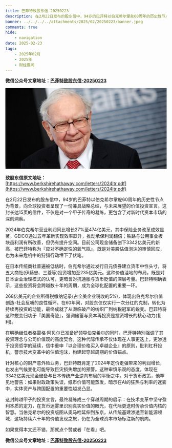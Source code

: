 ```yaml
---
title: 巴菲特致股东信-20250223
description: 在2月22日发布的股东信中，94岁的巴菲特以伯克希尔掌舵60周年的历史性节点为背景，向全球投资者呈现了一份兼具战略总结，与未来展望的价值投资宣言。这封长达15页的信件，不仅是对一个甲子传奇的凝练，更包含了对新时代资本市场的深刻洞察。
banner: ../../../../attachments/2025/02/20250223/banner.jpeg
comments: true
hide:
    - navigation
date: 2025-02-23
tags:
    - 2025年02月
    - 2025年
    - 财经要闻
---
```


__微信公众号文章地址：[巴菲特致股东信-20250223](https://mp.weixin.qq.com/s/SHN_vlgltHEFglo4cle3HQ)__

![巴菲特致股东信](../../../attachments/2025/02/20250223/1.jpeg)

**致股东信原文地址：**[https://www.berkshirehathaway.com/letters/2024ltr.pdf](https://www.berkshirehathaway.com/letters/2024ltr.pdf)

在2月22日发布的股东信中，94岁的巴菲特以伯克希尔掌舵60周年的历史性节点为背景，向全球投资者呈现了一份兼具战略总结，与未来展望的价值投资宣言。这封长达15页的信件，不仅是对一个甲子传奇的凝练，更包含了对新时代资本市场的深刻洞察。

2024年伯克希尔营业利润同比增长27%至474亿美元，其中保险业务改革成效显著，GEICO通过五年革新实现效率跃升，推动承保利润翻倍；铁路与公用事业板块虽利润有所改善，但仍有提升空间。目前公司现金储备创下3342亿美元的新高，被巴菲特称为『应对不确定性的氧气瓶』，既是对美股估值泡沫的审慎回应，也为未来危机中的狩猎行动埋下了伏笔。

在日本传统商社普遍被低估时，伯克希尔通过发行日元债券建立货币中性头寸，将五大商社(伊藤忠、三菱等)投资增加至235亿美元。这种价值洼地的布局，既是对日本企业治理模式的认可，更暗含对抗通胀与货币贬值的深层考量。巴菲特明确表示，这些投资将会跨越数十年的周期，成为全球化配置的重要一环。

268亿美元的企业所得税缴纳记录(占全美企业税收的5%)，体现出伯克希尔价值创造-社会反哺的良性循环。在60年间，对股东仅仅实行一次分红的克制，转化为持续再投资的动能，最终成就了从濒临破产的纺织厂到纳税冠军的蜕变。巴菲特将这种蜕变归功于『美国奇迹』，强调储蓄与资本再投资是投资增长的核心动力(复利)。

在明确继任者格雷格·阿贝尔已准备好领导伯克希尔的同时，巴菲特特别强调了其投资理念与公司价值观的高度契合。这种代际传承不仅体现在人事更迭上，更渗透于投资哲学的延续，信中重申『以合理价格买入卓越企业』的原则，批判杠杆投机，警示技术变革中的估值泡沫，构建起穿越周期的价值锚点。

针对核心的财产意外险业务，巴菲特既肯定了2024年定价走强带来的利润增长，也发出气候变化可能导致巨灾损失增加的预警。这种审慎乐观的态度，体现在3342亿美元现金储备与日本传统产业逆向布局的平衡之中。对于货币政策，他罕见地警告：如果财政政策失误，纸币价值可能蒸发，暗示在AI的狂热与利率的迷雾中，实体资产与跨国配置的重要性越发凸显。

这封跨越甲子的投资宣言，最终凝练成三个穿越周期的启示：在技术变革中坚守盈利本质的定力，在货币迷雾里识别真实价值的眼光，在代际更迭时传承价值内核的智慧。当伯克希尔的投资版图从奥马哈延伸到东京，从传统基建渗透至新能源领域，这场持续六十年的价值发现之旅，仍在为全球资本市场标注新的航向。

如果觉得本文还不错，那就点个赞或者『在看』吧。

__微信公众号文章地址：[巴菲特致股东信-20250223](https://mp.weixin.qq.com/s/SHN_vlgltHEFglo4cle3HQ)__